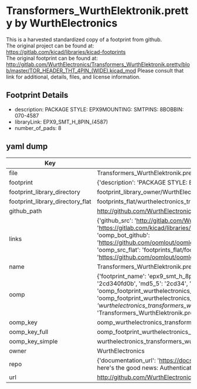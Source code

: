 # Transformers_WurthElektronik.pretty by WurthElectronics  
This is a harvested standardized copy of a footprint from github.  
The original project can be found at:  
https://gitlab.com/kicad/libraries/kicad-footprints  
The original footprint can be found at:
http://gitlab.com/WurthElectronics/Transformers_WurthElektronik.pretty/blob/master/TOR_HEADER_THT_4PIN_(WIDE).kicad_mod
Please consult that link for additional, details, files, and license information.  
## Footprint Details
* description: PACKAGE STYLE: EPX9MOUNTING: SMTPINS: 8BOBBIN: 070-4587  
* libraryLink: EPX9_SMT_H_8PIN_(4587)  
* number_of_pads: 8  
## yaml dump  
| Key | Value |  
| --- | --- |  
| file | Transformers_WurthElektronik.pretty/EPX9_SMT_H_8PIN_(4587).kicad_mod |  
| footprint | {'description': 'PACKAGE STYLE: EPX9MOUNTING: SMTPINS: 8BOBBIN: 070-4587', 'libraryLink': 'EPX9_SMT_H_8PIN_(4587)', 'number_of_pads': 8} |  
| footprint_library_directory | footprint_library_owner/WurthElectronics_Transformers_WurthElektronik.pretty |  
| footprint_library_directory_flat | footprints_flat/wurthelectronics_transformers_wurthelektronik_epx9_smt_h_8pin_(4587)/working |  
| github_path | http://github.com/WurthElectronics/Transformers_WurthElektronik.pretty/blob/master/EPX9_SMT_H_8PIN_(4587).kicad_mod |  
| links | {'github_src': 'http://gitlab.com/WurthElectronics/Transformers_WurthElektronik.pretty/blob/master/TOR_HEADER_THT_4PIN_(WIDE).kicad_mod', 'github_src_repo': 'https://gitlab.com/kicad/libraries/kicad-footprints', 'oomp_bot': 'footprints/wurthelectronics_transformers_wurthelektronik_epx9_smt_h_8pin_(4587)/working', 'oomp_bot_github': 'https://github.com/oomlout/oomlout_oomp_footprint_bot/tree/main/footprints/wurthelectronics_transformers_wurthelektronik_epx9_smt_h_8pin_(4587)/working', 'oomp_src_flat': 'footprints_flat/footprints_flat/wurthelectronics_transformers_wurthelektronik_epx9_smt_h_8pin_(4587)/working', 'oomp_src_flat_github': 'https://github.com/oomlout/oomlout_oomp_footprint_src/tree/main/footprints_flat/wurthelectronics_transformers_wurthelektronik_epx9_smt_h_8pin_(4587)/working'} |  
| name | Transformers_WurthElektronik.pretty |  
| oomp | {'footprint_name': 'epx9_smt_h_8pin_(4587)', 'library_name': 'transformers_wurthelektronik', 'md5': '2cd340fd0b75db309e2224841dcd9db4', 'md5_10': '2cd340fd0b', 'md5_5': '2cd34', 'md5_6': '2cd340', 'oomp_key': 'oomp_wurthelectronics_transformers_wurthelektronik_epx9_smt_h_8pin_(4587)', 'oomp_key_extra': 'oomp_footprint_wurthelectronics_transformers_wurthelektronik_epx9_smt_h_8pin_(4587)', 'oomp_key_full': 'oomp_footprint_wurthelectronics_transformers_wurthelektronik_epx9_smt_h_8pin_(4587)_2cd340', 'oomp_key_simple': 'wurthelectronics_transformers_wurthelektronik_epx9_smt_h_8pin_(4587)', 'original_filename': 'Transformers_WurthElektronik.pretty/EPX9_SMT_H_8PIN_(4587).kicad_mod', 'owner_name': 'wurthelectronics'} |  
| oomp_key | oomp_wurthelectronics_transformers_wurthelektronik_epx9_smt_h_8pin_(4587) |  
| oomp_key_full | oomp_footprint_wurthelectronics_transformers_wurthelektronik_epx9_smt_h_8pin_(4587) |  
| oomp_key_simple | wurthelectronics_transformers_wurthelektronik_epx9_smt_h_8pin_(4587) |  
| owner | WurthElectronics |  
| repo | {'documentation_url': 'https://docs.github.com/rest/overview/resources-in-the-rest-api#rate-limiting', 'message': "API rate limit exceeded for 84.66.173.59. (But here's the good news: Authenticated requests get a higher rate limit. Check out the documentation for more details.)"} |  
| url | http://github.com/WurthElectronics/Transformers_WurthElektronik.pretty |  

